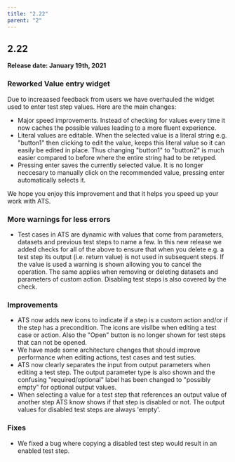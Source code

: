 ```yaml
---
title: "2.22"
parent: "2"
---
```


## 2.22

**Release date: January 19th, 2021**

### Reworked Value entry widget

Due to increaased feedback from users we have overhauled the widget used to enter test step values. Here are the main changes:

* Major speed improvements. Instead of checking for values every time it now caches the possible values leading to a more fluent experience.  
* Literal values are editable. When the selected value is a literal string e.g. "button1" then clicking to edit the value, keeps this literal value so it can easily be edited in place. Thus changing "button1" to "button2" is much easier compared to before where the entire string had to be retyped.
* Pressing enter saves the currently selected value. It is no longer neccesary to manually click on the recommended value, pressing enter automatically selects it.

We hope you enjoy this improvement and that it helps you speed up your work with ATS.

### More warnings for less errors

* Test cases in ATS are dynamic with values that come from parameters, datasets and previous test steps to name a few.
In this new release we added checks for all of the above to ensure that when you delete e.g. a test step its output (i.e. return value) is not used in subsequent steps.
If the value is used a warning is shown allowing you to cancel the operation. The same applies when removing or deleting datasets and parameters of custom action.
Disabling test steps is also covered by the check. 

### Improvements

* ATS now adds new icons to indicate if a step is a custom action and/or if the step has a precondition. The icons are visilbe when editing a test case or action.
Also the "Open" button is no longer shown for test steps that can not be opened.
* We have made some architecture changes that should improve performance when editing actions, test cases and test suties.
* ATS now clearly separates the input from output parameters when editing a test step.
The output parameter type is also shown and the confusing "required/optional" label has been changed to "possibly empty" for optional output values.
* When selecting a value for a test step that references an output value of another step ATS know shows if that step is disabled or not. The output values for disabled test steps are always 'empty'.

### Fixes

* We fixed a bug where copying a disabled test step would result in an enabled test step.
